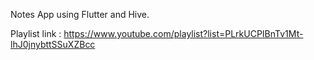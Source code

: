 Notes App using Flutter and Hive.

Playlist link : https://www.youtube.com/playlist?list=PLrkUCPIBnTv1Mt-lhJ0jnybttSSuXZBcc
